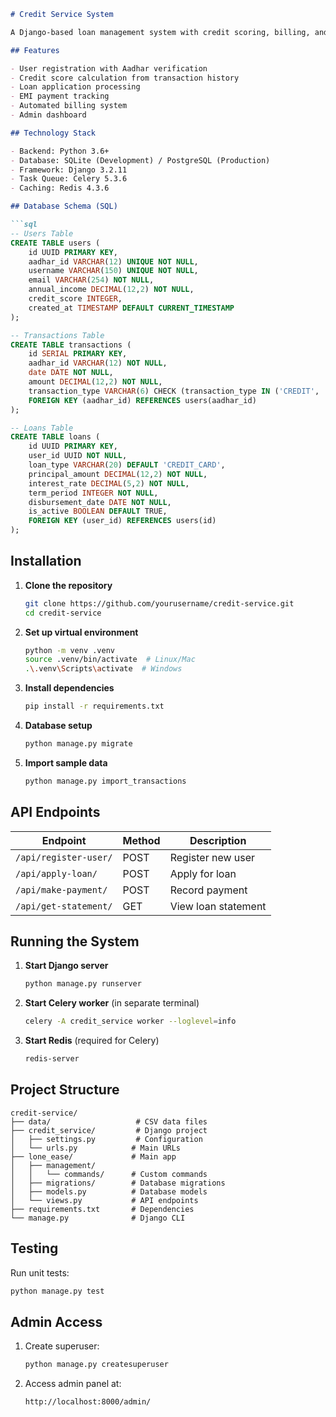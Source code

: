

```markdown
# Credit Service System

A Django-based loan management system with credit scoring, billing, and payment processing.

## Features

- User registration with Aadhar verification
- Credit score calculation from transaction history
- Loan application processing
- EMI payment tracking
- Automated billing system
- Admin dashboard

## Technology Stack

- Backend: Python 3.6+
- Database: SQLite (Development) / PostgreSQL (Production)
- Framework: Django 3.2.11
- Task Queue: Celery 5.3.6
- Caching: Redis 4.3.6

## Database Schema (SQL)

```sql
-- Users Table
CREATE TABLE users (
    id UUID PRIMARY KEY,
    aadhar_id VARCHAR(12) UNIQUE NOT NULL,
    username VARCHAR(150) UNIQUE NOT NULL,
    email VARCHAR(254) NOT NULL,
    annual_income DECIMAL(12,2) NOT NULL,
    credit_score INTEGER,
    created_at TIMESTAMP DEFAULT CURRENT_TIMESTAMP
);

-- Transactions Table
CREATE TABLE transactions (
    id SERIAL PRIMARY KEY,
    aadhar_id VARCHAR(12) NOT NULL,
    date DATE NOT NULL,
    amount DECIMAL(12,2) NOT NULL,
    transaction_type VARCHAR(6) CHECK (transaction_type IN ('CREDIT', 'DEBIT')),
    FOREIGN KEY (aadhar_id) REFERENCES users(aadhar_id)
);

-- Loans Table
CREATE TABLE loans (
    id UUID PRIMARY KEY,
    user_id UUID NOT NULL,
    loan_type VARCHAR(20) DEFAULT 'CREDIT_CARD',
    principal_amount DECIMAL(12,2) NOT NULL,
    interest_rate DECIMAL(5,2) NOT NULL,
    term_period INTEGER NOT NULL,
    disbursement_date DATE NOT NULL,
    is_active BOOLEAN DEFAULT TRUE,
    FOREIGN KEY (user_id) REFERENCES users(id)
);
```

## Installation

1. **Clone the repository**
   ```bash
   git clone https://github.com/yourusername/credit-service.git
   cd credit-service
   ```

2. **Set up virtual environment**
   ```bash
   python -m venv .venv
   source .venv/bin/activate  # Linux/Mac
   .\.venv\Scripts\activate  # Windows
   ```

3. **Install dependencies**
   ```bash
   pip install -r requirements.txt
   ```

4. **Database setup**
   ```bash
   python manage.py migrate
   ```

5. **Import sample data**
   ```bash
   python manage.py import_transactions
   ```

## API Endpoints

| Endpoint | Method | Description |
|----------|--------|-------------|
| `/api/register-user/` | POST | Register new user |
| `/api/apply-loan/` | POST | Apply for loan |
| `/api/make-payment/` | POST | Record payment |
| `/api/get-statement/` | GET | View loan statement |

## Running the System

1. **Start Django server**
   ```bash
   python manage.py runserver
   ```

2. **Start Celery worker** (in separate terminal)
   ```bash
   celery -A credit_service worker --loglevel=info
   ```

3. **Start Redis** (required for Celery)
   ```bash
   redis-server
   ```

## Project Structure

```
credit-service/
├── data/                   # CSV data files
├── credit_service/         # Django project
│   ├── settings.py         # Configuration
│   └── urls.py            # Main URLs
├── lone_ease/             # Main app
│   ├── management/
│   │   └── commands/      # Custom commands
│   ├── migrations/        # Database migrations
│   ├── models.py          # Database models
│   └── views.py           # API endpoints
├── requirements.txt       # Dependencies
└── manage.py              # Django CLI
```

## Testing

Run unit tests:
```bash
python manage.py test
```

## Admin Access

1. Create superuser:
   ```bash
   python manage.py createsuperuser
   ```

2. Access admin panel at:
   ```
   http://localhost:8000/admin/
   ```

